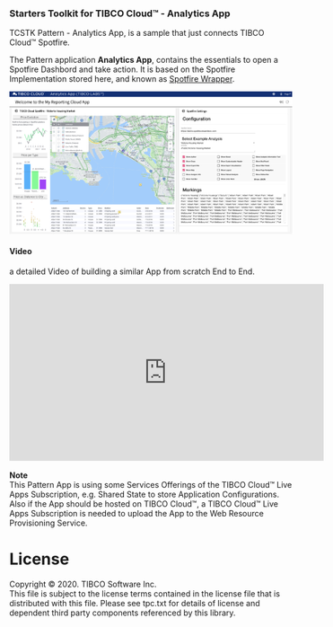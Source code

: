 ### Starters Toolkit for TIBCO Cloud™ - Analytics App
TCSTK Pattern - Analytics App, is a sample that just connects TIBCO Cloud™ Spotfire.

The Pattern application **Analytics App**, contains the essentials to open a Spotfire Dashbord and take action. It is based on the Spotfire Implementation stored here, and known as [Spotfire Wrapper](https://github.com/TIBCOSoftware/spotfire-wrapper).

![alt-text](docs/img/analytics-app.png "Image")

#### Video
a detailed Video of building a similar App from scratch End to End.

<iframe width="560" height="315" src="https://www.youtube.com/embed/cG0hPIgHAio" frameborder="0" allow="accelerometer; autoplay; encrypted-media; gyroscope; picture-in-picture" allowfullscreen></iframe>

**Note**<br>
This Pattern App is using some Services Offerings of the TIBCO Cloud™ Live Apps Subscription, e.g. Shared State to store Application Configurations.
Also if the App should be hosted on TIBCO Cloud™, a TIBCO Cloud™ Live Apps Subscription is needed to upload the App to the Web Resource Provisioning Service.

# License
Copyright © 2020. TIBCO Software Inc.<br>
This file is subject to the license terms contained in the license file that is distributed with this file. Please see tpc.txt for details of license and dependent third party components referenced by this library.
